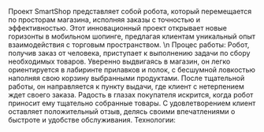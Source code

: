 Проект SmartShop представляет собой робота, который перемещается по просторам магазина, исполняя заказы с точностью и эффективностью. Этот инновационный проект открывает новые горизонты в мобильном шопинге, предлагая клиентам уникальный опыт взаимодействия с торговым пространством.
\n Процес работы:
Робот, получив заказ от человека, приступает к выполнению задачи по сбору необходимых товаров. Уверенно выдвигаясь в магазин, он легко ориентируется в лабиринте прилавков и полок, с бесшумной ловкостью наполняя свою корзину выбранными продуктами. После тщательной работы, он направляется к пункту выдачи, где клиент с нетерпением ждет своего заказа. Радость в глазах покупателя искрится, когда робот приносит ему тщательно собранные товары. С удовлетворением клиент оставляет положительный отзыв, делясь своими впечатлениями о быстроте и удобстве обслуживания.
Технологии:
